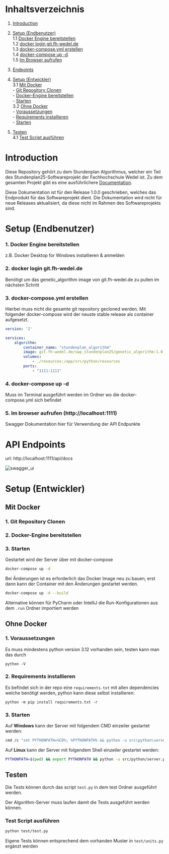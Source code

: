 # Inhaltsverzeichnis

1. [Introduction](#introduction)

2. [Setup (Endbenutzer)](#setup-endbenutzer)  
   1.1 [Docker Engine bereitstellen](#1-docker-engine-bereitstellen)  
   1.2 [docker login git.fh-wedel.de](#2-docker-login-gitfh-wedelde)  
   1.3 [docker-compose.yml erstellen](#3-docker-composeyml-erstellen)  
   1.4 [docker-compose up -d](#4-docker-compose-up--d)  
   1.5 [Im Browser aufrufen](#5-im-browser-aufrufen)  

3. [Endpoints](#endpoints)  

4. [Setup (Entwickler)](#setup-entwickler)  
   3.1 [Mit Docker](#mit-docker)  
       - [Git Repository Clonen](#1-git-repository-clonen)  
       - [Docker-Engine bereitstellen](#2-docker-engine-bereitstellen)  
       - [Starten](#3-starten)  
   3.2 [Ohne Docker](#ohne-docker)  
       - [Voraussetzungen](#1-voraussetzungen)  
       - [Requirements installieren](#2-requirements-installieren)  
       - [Starten](#3-starten)  

5. [Testen](#testen)  
   4.1 [Test Script ausführen](#test-script-ausführen)  

# Introduction

Diese Repository gehört zu dem Stundenplan Algorithmus, welcher ein Teil des Stundenplan25-Softwareprojekt der Fachhochschule Wedel ist.
Zu dem gesamten Projekt gibt es eine ausführlichere [Documentation](docs/documentation.pdf).

Diese Dokumentation ist für den Release 1.0.0 geschrieben, welches das Endprodukt für das Softwareprojekt dient.
Die Dokumentation wird nicht für neue Releases aktualisiert, da diese nicht im Rahmen des Softwareprojekts sind.


# Setup (Endbenutzer)

### 1. Docker Engine bereitstellen 

z.B. Docker Desktop for Windows installieren & anmelden

### 2. docker login git.fh-wedel.de

Benötigt um das genetic_algorithm image von git.fh-wedel.de zu pullen im nächsten Schritt

### 3. docker-compose.yml erstellen  

Hierbei muss nicht die gesamte git repository gecloned werden. Mit folgender docker-compose wird der neuste stable release als container aufgesetzt.

```yml
version: '2'

services:
    algorithm:
        container_name: "stundenplan_algorithm"
        image: git.fh-wedel.de/swp_stundenplan25/genetic_algorithm:1.0.0
        volumes:
            - ./resources:/app/src/python/resources
        ports:
            - "1111:1111"
```

### 4. docker-compose up -d

Muss im Terminal ausgeführt werden im Ordner wo die docker-compose.yml sich befindet

### 5. Im browser aufrufen (http://localhost:1111)

Swagger Dokumentation hier für Verwendung der API Endpunkte

# API Endpoints

url: http://localhost:1111/api/docs

![swagger_ui](https://i.gyazo.com/927fd85973de5f6aa629f4d59f63fb71.png)

# Setup (Entwickler)

## Mit Docker

### 1. Git Repository Clonen

### 2. Docker-Engine bereitstellen

### 3. Starten
Gestartet wird der Server über mit docker-compose
```sh
docker-compose up -d
```

Bei Änderungen ist es erforderlich das Docker Image neu zu bauen, erst dann kann der Container mit den Änderungen gestartet werden.
```sh
docker-compose up -d --build
```

Alternative können für PyCharm oder IntelliJ die Run-Konfigurationen aus dem `.run` Ordner importiert werden

## Ohne Docker

### 1. Voraussetzungen
Es muss mindestens python version 3.12 vorhanden sein, testen kann man das durch
```
python -V
```

### 2. Requirements installieren
Es befindet sich in der repo eine `requirements.txt` mit allen dependencies welche benötigt werden, python kann diese selbst installieren:
```
python -m pip install requirements.txt -r
```

### 3. Starten
Auf **Windows** kann der Server mit folgendem CMD einzeiler gestartet werden:
```sh
cmd /c "set PYTHONPATH=%CD%; %PYTHONPATH% && python -u src\python\server.py" 
```

Auf **Linux** kann der Server mit folgendem Shell einzeiler gestartet werden:
```sh
PYTHONPATH=$(pwd) && export PYTHONPATH && python -u src/python/server.py
```

## Testen
Die Tests können durch das script `test.py` in dem test Ordner ausgeführt werden.

Der Algorithm-Server muss laufen damit die Tests ausgeführt werden können. 

### Test Script ausführen
```sh
python test/test.py
```

Eigene Tests können entsprechend dem vorhanden Muster in `test/units.py` ergänzt werden